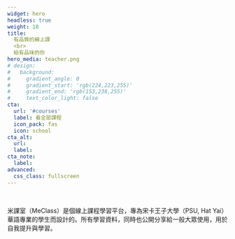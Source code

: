 ```yaml
---
widget: hero
headless: true
weight: 10
title: 
  有品質的線上課
  <br>
  給有品味的你
hero_media: teacher.png
# design:
#   background:
#     gradient_angle: 0
#     gradient_start: 'rgb(224,223,255)'
#     gradient_end: 'rgb(153,238,255)'
#     text_color_light: false
cta:
  url: '#courses'
  label: 看全部課程
  icon_pack: fas
  icon: school
cta_alt:
  url:
  label:
cta_note:
  label:
advanced:
  css_class: fullscreen
---
```


<br>

米課室（MeClass）是個線上課程學習平台，專為宋卡王子大學（PSU, Hat Yai）華語專業的學生而設計的。所有學習資料，同時也公開分享給一般大眾使用，用於自我提升與學習。

<br>
<!-- <a class="github-button" href="https://github.com/HugoBlox/hugo-blox-builder" data-icon="octicon-star" data-size="large" data-show-count="true" aria-label="Star Hugo Blox Builder">Star Hugo Blox Builder</a><br><a class="github-button" href="https://github.com/HugoBlox/theme-online-course" data-icon="octicon-star" data-size="large" data-show-count="true" aria-label="Star the Online Course template">Star the Online Course template</a><script async defer src="https://buttons.github.io/buttons.js"></script> -->
